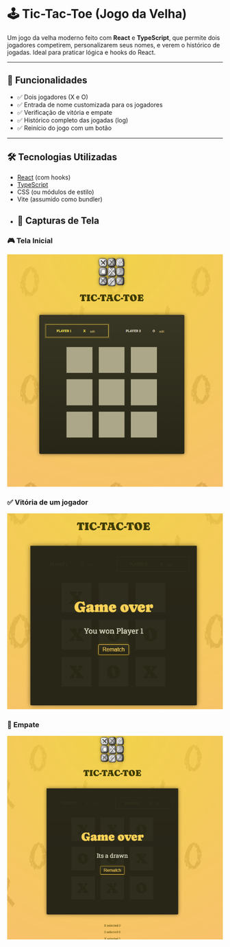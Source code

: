 # 🕹️ Tic-Tac-Toe (Jogo da Velha)

Um jogo da velha moderno feito com **React** e **TypeScript**, que permite dois jogadores competirem, personalizarem seus nomes, e verem o histórico de jogadas. Ideal para praticar lógica e hooks do React.

---

## 🚀 Funcionalidades

- ✅ Dois jogadores (X e O)
- ✅ Entrada de nome customizada para os jogadores
- ✅ Verificação de vitória e empate
- ✅ Histórico completo das jogadas (log)
- ✅ Reinício do jogo com um botão

---

## 🛠️ Tecnologias Utilizadas

- [React](https://reactjs.org/) (com hooks)
- [TypeScript](https://www.typescriptlang.org/)
- CSS (ou módulos de estilo)
- Vite (assumido como bundler)
- ## 📸 Capturas de Tela

### 🎮 Tela Inicial
![Tela inicial do jogo](src/assets/home.png)

### ✅ Vitória de um jogador
![Mensagem de vitória com botão de reinício](src/assets/victory.png)

### 🤝 Empate
![Mensagem de empate](src/assets/draw.png)
